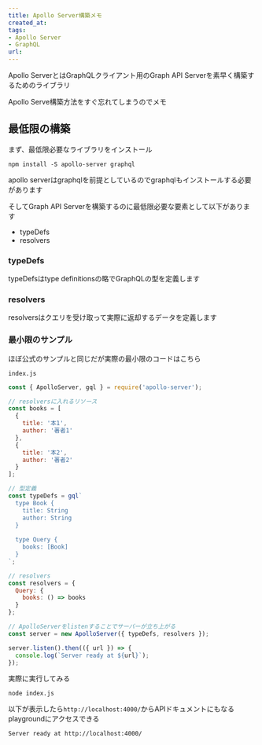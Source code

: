 ```yaml
---
title: Apollo Server構築メモ
created_at:
tags:
- Apollo Server
- GraphQL
url:
---
```


Apollo ServerとはGraphQLクライアント用のGraph API Serverを素早く構築するためのライブラリ

Apollo Serve構築方法をすぐ忘れてしまうのでメモ

## 最低限の構築

まず、最低限必要なライブラリをインストール

```
npm install -S apollo-server graphql
```

apollo serverはgraphqlを前提としているのでgraphqlもインストールする必要があります

そしてGraph API Serverを構築するのに最低限必要な要素として以下があります

- typeDefs
- resolvers

### typeDefs

typeDefsはtype definitionsの略でGraphQLの型を定義します

### resolvers

resolversはクエリを受け取って実際に返却するデータを定義します

### 最小限のサンプル

ほぼ公式のサンプルと同じだが実際の最小限のコードはこちら

`index.js`

```js
const { ApolloServer, gql } = require('apollo-server');

// resolversに入れるリソース
const books = [
  {
    title: '本1',
    author: '著者1'
  },
  {
    title: '本2',
    author: '著者2'
  }
];

// 型定義
const typeDefs = gql`
  type Book {
    title: String
    author: String
  }
  
  type Query {
    books: [Book]
  }
`;

// resolvers
const resolvers = {
  Query: {
    books: () => books
  }
};

// ApolloServerをlistenすることでサーバーが立ち上がる
const server = new ApolloServer({ typeDefs, resolvers });

server.listen().then(({ url }) => {
  console.log(`Server ready at ${url}`);
});
```

実際に実行してみる

```
node index.js
```

以下が表示したら`http://localhost:4000/`からAPIドキュメントにもなるplaygroundにアクセスできる

```text
Server ready at http://localhost:4000/
```
